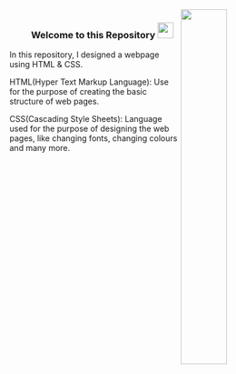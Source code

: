 <div>
<img width= "40%" align="right" src="https://divbyte.com/wp-content/uploads/2019/02/html-css.png">
</div>
 
 <h3 align="center">
  &nbsp;&nbsp;&nbsp;&nbsp;&nbsp;&nbsp;&nbsp;Welcome to this Repository
  <img src="https://media.giphy.com/media/hvRJCLFzcasrR4ia7z/giphy.gif" width="28">
</h3>

<p> In this repository, I designed a webpage using HTML & CSS. </p>
<p>HTML(Hyper Text Markup Language): Use for the purpose of creating the basic structure of web pages.</p>
<p>CSS(Cascading Style Sheets): Language used for the purpose of designing the web pages, like changing fonts, changing colours and many more.</p>

